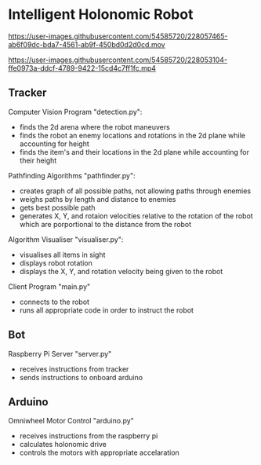 # Intelligent Holonomic Robot

https://user-images.githubusercontent.com/54585720/228057465-ab6f09dc-bda7-4561-ab9f-450bd0d2d0cd.mov

https://user-images.githubusercontent.com/54585720/228053104-ffe0973a-ddcf-4789-9422-15cd4c7ff1fc.mp4

## Tracker
Computer Vision Program "detection.py":
- finds the 2d arena where the robot maneuvers
- finds the robot an enemy locations and rotations in the 2d plane while accounting for height
- finds the item's and their locations in the 2d plane while accounting for their height
 
Pathfinding Algorithms "pathfinder.py":
- creates graph of all possible paths, not allowing paths through enemies
- weighs paths by length and distance to enemies
- gets best possible path
- generates X, Y, and rotaion velocities relative to the rotation of the robot which are porportional to the distance from the robot

Algorithm Visualiser "visualiser.py":
- visualises all items in sight
- displays robot rotation
- displays the X, Y, and rotation velocity being given to the robot

Client Program "main.py"
- connects to the robot
- runs all appropriate code in order to instruct the robot

## Bot
Raspberry Pi Server "server.py"
- receives instructions from tracker
- sends instructions to onboard arduino

## Arduino
Omniwheel Motor Control "arduino.py"
- receives instructions from the raspberry pi
- calculates holonomic drive
- controls the motors with appropriate accelaration
